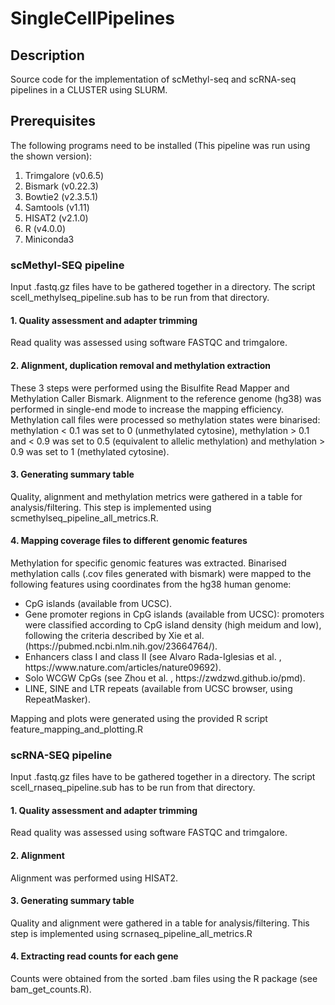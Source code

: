# SingleCellPipelines
## Description
Source code for the implementation of scMethyl-seq and scRNA-seq pipelines in a CLUSTER using SLURM.
## Prerequisites
The following programs need to be installed (This pipeline was run using the shown version):
<ol>
<li>Trimgalore (v0.6.5)</li>
<li>Bismark (v0.22.3)</li>
<li>Bowtie2 (v2.3.5.1)</li>
 <li>Samtools (v1.11)</li>
 <li>HISAT2 (v2.1.0)</li>
 <li>R (v4.0.0)</li>
 <li>Miniconda3</li>
</ol>

### scMethyl-SEQ pipeline
Input .fastq.gz files have to be gathered together in a directory. The script scell_methylseq_pipeline.sub has to be run from that directory. 
#### 1. Quality assessment and adapter trimming
Read quality was assessed using software FASTQC and trimgalore.
#### 2. Alignment, duplication removal and methylation extraction
These 3 steps were performed using the Bisulfite Read Mapper and Methylation Caller Bismark. Alignment to the reference genome (hg38) was performed in single-end mode to increase the mapping efficiency.
Methylation call files were processed so methylation states were binarised: methylation < 0.1 was set to 0 (unmethylated cytosine), methylation > 0.1 and < 0.9 was set to 0.5 (equivalent to allelic methylation) and methylation > 0.9 was set to 1 (methylated cytosine).
#### 3. Generating summary table
Quality, alignment and methylation metrics were gathered in a table for analysis/filtering. This step is implemented using scmethylseq_pipeline_all_metrics.R.
#### 4. Mapping coverage files to different genomic features
Methylation for specific genomic features was extracted. Binarised methylation calls (.cov files generated with bismark) were mapped to the following features using coordinates from the hg38 human genome:

<ul>
<li>CpG islands (available from UCSC).</li>
<li>Gene promoter regions in CpG islands (available from UCSC): promoters were classified according to CpG island density (high meidum and low), following the criteria described by Xie et al. (https://pubmed.ncbi.nlm.nih.gov/23664764/).</li>
<li>Enhancers class I and class II (see Alvaro Rada-Iglesias et al. , https://www.nature.com/articles/nature09692).</li>
<li>Solo WCGW CpGs (see Zhou et al. , https://zwdzwd.github.io/pmd).</li>
<li>LINE, SINE and LTR repeats (available from UCSC browser, using RepeatMasker).</li>
</ul>
Mapping and plots were generated using the provided R script feature_mapping_and_plotting.R

### scRNA-SEQ pipeline
Input .fastq.gz files have to be gathered together in a directory. The script scell_rnaseq_pipeline.sub has to be run from that directory. 
#### 1. Quality assessment and adapter trimming
Read quality was assessed using software FASTQC and trimgalore.
#### 2. Alignment
Alignment was performed using HISAT2.
#### 3. Generating summary table
Quality and alignment were gathered in a table for analysis/filtering. This step is implemented using scrnaseq_pipeline_all_metrics.R
#### 4. Extracting read counts for each gene
Counts were obtained from the sorted .bam files using the R package (see bam_get_counts.R).





